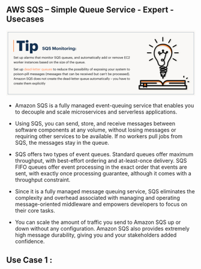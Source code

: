 ## AWS SQS – Simple Queue Service - Expert - Usecases

[![Watch the video](./SQS-Monitoring.jpg)](https://linkedin.com/in/vijaystack)


- Amazon SQS is a fully managed event-queuing service that enables you to decouple and scale microservices and serverless applications.

- Using SQS, you can send, store, and receive messages between software components at any volume, without losing messages or requiring other services to be available. If no workers pull jobs from SQS, the messages stay in the queue.

- SQS offers two types of event queues. Standard queues offer maximum throughput, with best-effort ordering and at-least-once delivery. SQS FIFO queues offer event processing in the exact order that events are sent, with exactly once processing guarantee, although it comes with a throughput constraint.

- Since it is a fully managed message queuing service, SQS eliminates the complexity and overhead associated with managing and operating message-oriented middleware and empowers developers to focus on their core tasks.

- You can scale the amount of traffic you send to Amazon SQS up or down without any configuration. Amazon SQS also provides extremely high message durability, giving you and your stakeholders added confidence.

## Use Case 1 :
